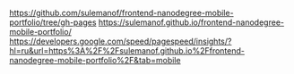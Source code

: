 https://github.com/sulemanof/frontend-nanodegree-mobile-portfolio/tree/gh-pages
https://sulemanof.github.io/frontend-nanodegree-mobile-portfolio/
https://developers.google.com/speed/pagespeed/insights/?hl=ru&url=https%3A%2F%2Fsulemanof.github.io%2Ffrontend-nanodegree-mobile-portfolio%2F&tab=mobile
